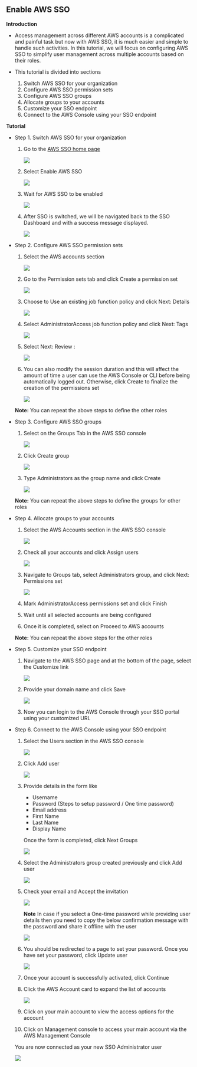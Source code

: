 ## Enable AWS SSO

**Introduction**

- Access management across different AWS accounts is a complicated and painful task but now with AWS SSO, it is much easier and simple to handle such activities. In this tutorial, we will focus on configuring AWS SSO to simplify user management across multiple accounts based on their roles.
- This tutorial is divided into sections
    
    1. Switch AWS SSO for your organization
    2. Configure AWS SSO permission sets
    3. Configure AWS SSO groups
    4. Allocate groups to your accounts
    5. Customize your SSO endpoint
    6. Connect to the AWS Console using your SSO endpoint

**Tutorial**

- Step 1. Switch AWS SSO for your organization

    1. Go to the <a href="https://console.aws.amazon.com/singlesignon/home"> AWS SSO home page </a>
       
       <img src="images/image1.png" class="inline"/>
    
    2. Select Enable AWS SSO
       
       <img src="images/image2.png" class="inline"/>
    
    3. Wait for AWS SSO to be enabled
       
       <img src="images/image3.png" class="inline"/>
    
    4. After SSO is switched, we will be navigated back to the SSO Dashboard and with a success message displayed.

       <img src="images/image4.png" class="inline"/>

- Step 2. Configure AWS SSO permission sets

    1. Select the AWS accounts section
       
       <img src="images/image5.png" class="inline"/>
    
    2. Go to the Permission sets tab and click Create a permission set
       
       <img src="images/image6.png" class="inline"/>
    
    3. Choose to Use an existing job function policy and click Next: Details 
       
       <img src="images/image7.png" class="inline"/>
    
    4. Select AdministratorAccess job function policy and click Next: Tags

       <img src="images/image8.png" class="inline"/>
       
    5. Select Next: Review :

       <img src="images/image9.png" class="inline"/>

    6. You can also modify the session duration and this will affect the amount of time a user can use the AWS Console or CLI before being automatically logged out. Otherwise, click Create to finalize the creation of the permissions set

       <img src="images/image10.png" class="inline"/>

    **Note:** You can repeat the above steps to define the other roles

- Step 3. Configure AWS SSO groups

    1. Select on the Groups Tab in the AWS SSO console
       
       <img src="images/image11.png" class="inline"/>
    
    2. Click Create group
       
       <img src="images/image12.png" class="inline"/>
    
    3. Type Administrators as the group name and click Create 
       
       <img src="images/image13.png" class="inline"/>

    **Note:** You can repeat the above steps to define the groups for other roles

- Step 4. Allocate groups to your accounts

    1. Select the AWS Accounts section in the AWS SSO console
       
       <img src="images/image14.png" class="inline"/>
    
    2. Check all your accounts and click Assign users
       
       <img src="images/image15.png" class="inline"/>
    
    3. Navigate to Groups tab, select Administrators group, and click Next: Permissions set
       
       <img src="images/image16.png" class="inline"/>
    
    4. Mark AdministratorAccess permissions set and click Finish

    5. Wait until all selected accounts are being configured
    
    6. Once it is completed, select on Proceed to AWS accounts 

    **Note:** You can repeat the above steps for the other roles

- Step 5. Customize your SSO endpoint

    1. Navigate to the AWS SSO page and at the bottom of the page, select the Customize link
       
       <img src="images/image17.png" class="inline"/>
    
    2. Provide your domain name and click Save
       
       <img src="images/image18.png" class="inline"/>
    
    3. Now you can login to the AWS Console through your SSO portal using your customized URL

- Step 6. Connect to the AWS Console using your SSO endpoint
    
    1. Select the Users section in the AWS SSO console
       
       <img src="images/image19.png" class="inline"/>
    
    2. Click Add user
       
       <img src="images/image20.png" class="inline"/>
    
    3. Provide details in the form like 

        - Username 
        - Password (Steps to setup password / One time password)
        - Email address
        - First Name
        - Last Name
        - Display Name
        
       Once the form is completed, click Next Groups
       
       <img src="images/image21.png" class="inline"/>

    4. Select the Administrators group created previously and click Add user
    
       <img src="images/image22.png" class="inline"/>
    
    5. Check your email and Accept the invitation
      
       <img src="images/image23_1.png" class="inline"/>
       
       **Note** In case if you select a One-time password while providing user details then you need to copy the below confirmation message with the password and share it offline with the user
    
       <img src="images/image23_2.png" class="inline"/>
    
    6. You should be redirected to a page to set your password. Once you have set your password, click Update user  
    
       <img src="images/image24.png" class="inline"/>
   
    7. Once your account is successfully activated, click Continue
    
    8. Click the AWS Account card to expand the list of accounts
        
       <img src="images/image25.png" class="inline"/>
    
    9. Click on your main account to view the access options for the account 
    
    10. Click on Management console to access your main account via the AWS Management Console
   
  You are now connected as your new SSO Administrator user
  
  <img src="images/image26.png" class="inline"/>
